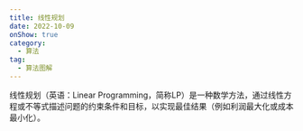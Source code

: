 ```yaml
---
title: 线性规划
date: 2022-10-09
onShow: true
category:
  - 算法
tag: 
  - 算法图解
---
```


线性规划（英语：Linear Programming，简称LP）是一种数学方法，通过线性方程或不等式描述问题的约束条件和目标，以实现最佳结果（例如利润最大化或成本最小化）。
